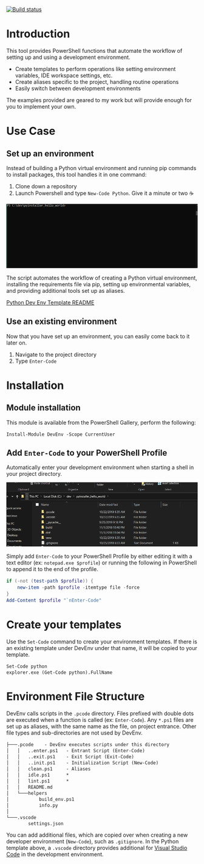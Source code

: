 [![Build status](https://ci.appveyor.com/api/projects/status/h61aascy7dkp4u1l?svg=true)](https://ci.appveyor.com/project/82phil/ps-devenv)

# Introduction

This tool provides PowerShell functions that automate the workflow of setting
up and using a development environment.

- Create templates to perform operations like setting environment variables, IDE
workspace settings, etc.
- Create aliases specific to the project, handling routine operations
- Easily switch between development environments

The examples provided are geared to my work but will provide enough for you
to implement your own.

# Use Case

## Set up an environment

Instead of building a Python virtual environment and running pip commands to
install packages, this tool handles it in one command:

1. Clone down a repository
2. Launch Powershell and type `New-Code Python`. Give it a minute or two ☕

![code_python demonstration](./doc/code_python.gif)

The script automates the workflow of creating a Python virtual environment,
installing the requirements file via pip, setting up environmental variables,
and providing additional tools set up as aliases.

[Python Dev Env Template README](./DevEnv/.pcode_python/.pcode/README.md)

## Use an existing environment

Now that you have set up an environment, you can easily come back to it later on.

1. Navigate to the project directory
2. Type `Enter-Code`

# Installation 

## Module installation

This module is available from the PowerShell Gallery, perform the following:

```
Install-Module DevEnv -Scope CurrentUser
```

## Add `Enter-Code` to your PowerShell Profile

Automatically enter your development environment when starting a shell in your
project directory.

![Enter-Code Added to profile](./doc/enter_code_added_to_profile.gif)

Simply add `Enter-Code` to your PowerShell Profile by either editing it with
a text editor (ex: `notepad.exe $profile`) or running the following in
PowerShell to append it to the end of the profile.

```powershell
if (-not (test-path $profile)) {
    new-item -path $profile -itemtype file -force
}
Add-Content $profile "`nEnter-Code"
```

# Create your templates

Use the `Set-Code` command to create your environment templates. If there
is an existing template under DevEnv under that name, it will be copied to
your template.

```
Set-Code python
explorer.exe (Get-Code python).FullName
```

# Environment File Structure

DevEnv calls scripts in the `.pcode` directory. Files prefixed with double
dots are executed when a function is called (ex: `Enter-Code`). Any `*.ps1`
files are set up as aliases, with the same name as the file, on project
entrance. Other file types and sub-directories are not used by DevEnv.

```
├───.pcode    - DevEnv executes scripts under this directory
│   │   ..enter.ps1   - Entrant Script (Enter-Code)
│   │   ..exit.ps1    - Exit Script (Exit-Code)
│   │   ..init.ps1    - Initialization Script (New-Code)
│   │   clean.ps1     - Aliases
│   │   idle.ps1      *
│   │   lint.ps1      *
│   │   README.md
│   └───helpers
│           build_env.ps1
│           info.py
│
└───.vscode
        settings.json

```

You can add additional files, which are copied over when creating a new
developer environment (`New-Code`), such as `.gitignore`. In the Python
template above, a `.vscode` directory provides additional for [Visual Studio
Code](https://code.visualstudio.com/) in the development environment.
